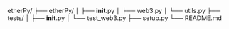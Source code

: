 etherPy/
├── etherPy/
│   ├── __init__.py
│   ├── web3.py
│   └── utils.py
├── tests/
│   ├── __init__.py
│   └── test_web3.py
├── setup.py
└── README.md
